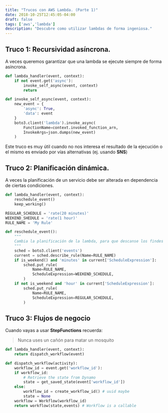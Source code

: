 ```yaml
---
title: "Trucos con AWS Lambda. (Parte 1)"
date: 2018-10-25T12:45:05-04:00
draft: false
tags: ['aws','lambda']
description: "Descubre como utilizar lambdas de forma ingeniosa."
---
```


## Truco 1: Recursividad asíncrona.

A veces queremos garantizar que una lambda se ejecute siempre de forma
asíncrona.

```python
def lambda_handler(event, context):
    if not event.get('async'):
        invoke_self_async(event, context)
        return

def invoke_self_async(event, context):
    new_event = {
        'async': True,
        'data': event
    }
    boto3.client('lambda').invoke_async(
        FunctionName=context.invoked_function_arn,
        InvokeArgs=json.dumps(new_event)
    )
```

Este truco es muy útil cuando no nos interesa el resultado de la ejecución o el
mismo es enviado por vías alternativas (ej. usando **SNS**)

## Truco 2: Planificación dinámica.

A veces la planificación de un servicio debe ser alterada en dependencia de ciertas condiciones.

```python
def lambda_handler(event, context):
    reschedule_event()
    keep_working()

REGULAR_SCHEDULE = 'rate(20 minutes)'
WEEKEND_SHEDULE = 'rate(1 hour)'
RULE_NAME = 'My Rule'

def reschedule_event():
    """
    Cambia la planificación de la lambda, para que descanse los findes :D
    """
    sched = boto3.client('events')
    current = sched.describe_rule(Name=RULE_NAME)
    if is_weekend() and 'minutes' in current['ScheduleExpression']:
        sched.put_rule(
            Name=RULE_NAME,
            ScheduleExpression=WEEKEND_SCHEDULE,
        )
    if not is_weekend and 'hour' in current['ScheduleExpression']:
        sched.put_rule(
            Name=RULE_NAME,
            ScheduleExpression=REGULAR_SCHEDULE,
        )
```

## Truco 3: Flujos de negocio

Cuando vayas a usar **StepFunctions** recuerda:

> Nunca uses un cañón para matar un mosquito

```python
def lambda_handler(event, context):
    return dispatch_workflow(event)

def dispatch_workflow(activity):
    workflow_id = event.get('workflow_id'):
    if workflow_id:
        # Retrieve the state from Dynamo
        state = get_saved_state(event['workflow_id'])
    else:
        workflow_id = create_workflow_id() # uuid maybe
        state = None
    workflow = Workflow(workflow_id)
    return workflow(state,events) # Workflow is a callable
```

